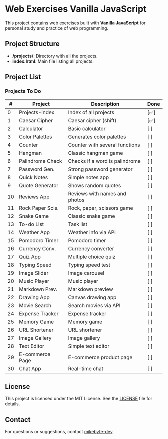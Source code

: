 # Web Exercises Vanilla JavaScript

This project contains web exercises built with **Vanilla JavaScript** for
personal study and practice of web programming.

## Project Structure

- **/projects/**: Directory with all the projects.
- **index.html**: Main file listing all projects.

## Project List

### Projects To Do

| #   | Project          | Description                    | Done |
| --- | ---------------- | ------------------------------ | ---- |
| 0   | Projects-index   | Index of all projects          | [✅] |
| 1   | Caesar Cipher    | Caesar cipher (shift)          | [✅] |
| 2   | Calculator       | Basic calculator               | [ ]  |
| 3   | Color Palettes   | Generates color palettes       | [ ]  |
| 4   | Counter          | Counter with several functions | [ ]  |
| 5   | Hangman          | Classic hangman game           | [ ]  |
| 6   | Palindrome Check | Checks if a word is palindrome | [ ]  |
| 7   | Password Gen.    | Strong password generator      | [ ]  |
| 8   | Quick Notes      | Simple notes app               | [ ]  |
| 9   | Quote Generator  | Shows random quotes            | [ ]  |
| 10  | Reviews App      | Reviews with names and photos  | [ ]  |
| 11  | Rock Paper Scis. | Rock, paper, scissors game     | [ ]  |
| 12  | Snake Game       | Classic snake game             | [ ]  |
| 13  | To-do List       | Task list                      | [ ]  |
| 14  | Weather App      | Weather info via API           | [ ]  |
| 15  | Pomodoro Timer   | Pomodoro timer                 | [ ]  |
| 16  | Currency Conv.   | Currency converter             | [ ]  |
| 17  | Quiz App         | Multiple choice quiz           | [ ]  |
| 18  | Typing Speed     | Typing speed test              | [ ]  |
| 19  | Image Slider     | Image carousel                 | [ ]  |
| 20  | Music Player     | Music player                   | [ ]  |
| 21  | Markdown Prev.   | Markdown preview               | [ ]  |
| 22  | Drawing App      | Canvas drawing app             | [ ]  |
| 23  | Movie Search     | Search movies via API          | [ ]  |
| 24  | Expense Tracker  | Expense tracker                | [ ]  |
| 25  | Memory Game      | Memory game                    | [ ]  |
| 26  | URL Shortener    | URL shortener                  | [ ]  |
| 27  | Image Gallery    | Image gallery                  | [ ]  |
| 28  | Text Editor      | Simple text editor             | [ ]  |
| 29  | E-commerce Page  | E-commerce product page        | [ ]  |
| 30  | Chat App         | Real-time chat                 | [ ]  |

## License

This project is licensed under the MIT License. See the
[LICENSE](./LICENSE) file for details.

## Contact

For questions or suggestions, contact
[mikebyte-dev](mailto:mikebytedev@gmail.com).
